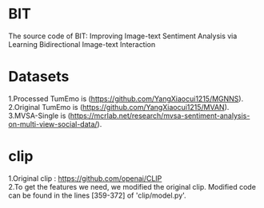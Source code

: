# BIT
The source code of BIT: Improving Image-text Sentiment Analysis via Learning Bidirectional Image-text Interaction

# Datasets
1.Processed TumEmo is (https://github.com/YangXiaocui1215/MGNNS).  
2.Original TumEmo is (https://github.com/YangXiaocui1215/MVAN).  
3.MVSA-Single is (https://mcrlab.net/research/mvsa-sentiment-analysis-on-multi-view-social-data/).  

# clip
1.Original clip : https://github.com/openai/CLIP  
2.To get the features we need, we modified the original clip. Modified code can be found in the lines [359-372] of 'clip/model.py'.  

